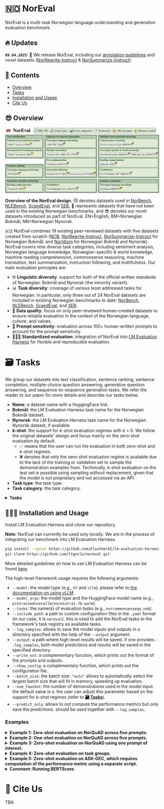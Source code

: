 # 🇳🇴 NorEval

NorEval is a multi-task Norwegian language understanding and generation evaluation benchmark. 

## 🔥 Updates
**`09.04.2025`**: 🚀 We release NorEval, including our [annotation guidelines](./guidelines/) and novel datasets ([NorRewrite-Instruct](https://huggingface.co/datasets/ltg/norrewrite-instruct) & [NorSummarize-Instruct](https://huggingface.co/datasets/ltg/norsummarize-instruct)).

## 📖 Contents

- [Overview](#😎-overview)
- [Tasks](#🗃️-tasks)
- [Installation and Usage](#👨🏻‍💻-installation-and-usage)
- [Cite Us](#📝-cite-us)

## 😎 Overview

![noreval](noreval.jpg)

**Overview of the NorEval design.**  😼 denotes datasets used in [NorBench](https://aclanthology.org/2023.nodalida-1.61/), [NLEBench](https://aclanthology.org/2024.emnlp-main.317/), [ScandEval](https://aclanthology.org/2023.nodalida-1.20/), and [SEB](https://proceedings.neurips.cc/paper_files/paper/2024/file/4746bb91bd073ec7eef930d5775122ba-Paper-Datasets_and_Benchmarks_Track.pdf), 🚀 represents datasets that have not been used in the existing Norwegian benchmarks, and 😎 denotes our novel datasets introduced as part of NorEval. EN=English; BM=Norwegian Bokmål; NN=Norwegian Nynorsk.

🇳🇴 NorEval combines 19 existing peer-reviewed datasets with five datasets created from scratch ([NCB](https://huggingface.co/datasets/hcfa/ncb), [NorRewrite-Instruct](https://huggingface.co/datasets/ltg/norrewrite-instruct), [NorSummarize-Instruct](https://huggingface.co/datasets/ltg/norsummarize-instruct) for Norwegian Bokmål, and [NorIdiom](https://huggingface.co/datasets/Sprakbanken/Norwegian_idioms) for Norwegian Bokmål and Nynorsk). NorEval covers nine diverse task categories, including sentiment analysis, Norwegian language knowledge, Norwegian-specific \& world knowledge, machine reading comprehension, commonsense reasoning, machine translation, text summarization, instruction following, and truthfulness. Our main evaluation principles are:

- 🌐 **Linguistic diversity**: support for both of the official written standards of Norwegian: Bokmål and Nynorsk (the minority variant).
- 📊 **Task diversity**: coverage of various least addressed tasks for Norwegian. In particular, only three out of 24 NorEval datasets are included in existing Norwegian benchmarks to date: [NorBench](https://aclanthology.org/2023.nodalida-1.61/), [NLEBench](https://aclanthology.org/2024.emnlp-main.317/), [ScandEval](https://aclanthology.org/2023.nodalida-1.20/), and [SEB](https://proceedings.neurips.cc/paper_files/paper/2024/file/4746bb91bd073ec7eef930d5775122ba-Paper-Datasets_and_Benchmarks_Track.pdf).
- 🧠 **Data quality**: focus on only peer-reviewed human-created datasets to ensure reliable evaluation in the context of the Norwegian language, culture, and values.
- 📏 **Prompt sensitivity**: evaluation across 100+ human-written prompts to account for the prompt sensitivity.
- 👩🏻‍🔬 **Standardized evaluation**: integration of NorEval into [LM Evaluation Harness](https://github.com/EleutherAI/lm-evaluation-harness) for flexible and reproducible evaluation.

# 🗃️ Tasks

We group our datasets into text classification, sentence ranking, sentence completion, multiple-choice question answering, generative question answering, and sequence-to-sequence generation tasks. We refer the reader to our paper for more details and describe our tasks below.

* **Name**: a dataset name with a HuggingFace link.
* **Bokmål**: the LM Evaluation Harness task name for the Norwegian Bokmål dataset.
* **Nynorsk**: the LM Evaluation Harness task name for the Norwegian Nynorsk dataset, if available.
* **k-shot**: the support for *k*-shot evaluation regimes with *k* > 0. We follow the original datasets' design and focus mainly on the zero-shot evaluation by default. 
  * ✅ means that the user can run the evaluation in both zero-shot and *k*-shot regimes.
  * ❌ denotes that only the zero-shot evaluation regime is available due to the lack of the training or validation set to sample the demonstration examples from. Technically, *k*-shot evaluation on the test set is possible using sampling without replacement, given that the model is not proprietary and not accessed via an API.
* **Task type**: the task type.
* **Task category**: the task category.

<details>
<summary><b>Tasks</b></summary>

|Name  |Bokmål | Nynorsk  |*k*-shot | Task type  | Task category |
|:---|:---|:---|:---|:---|:---|
|[NoReC Sentence](https://huggingface.co/datasets/ltg/norec_sentence) |```norec_sentence```  | ❌ |✅ |Text classification| Sentiment analysis |
|[NoReC Document](https://huggingface.co/datasets/ltg/norec_document) |```norec_document```  | ❌ |✅ |Text classification| Sentiment analysis | 
|[NCB](https://huggingface.co/datasets/hcfa/ncb) |```ncb```| ❌ | ❌ |Sentence ranking| Norwegian language knowledge   |
|[NorIdiom](https://huggingface.co/datasets/Sprakbanken/Norwegian_idioms) |```noridiom_nob```  | ```noridiom_nno```  | ❌ |Sentence completion| Norwegian language knowledge  |
|[Belebele](https://huggingface.co/datasets/facebook/belebele) |```norbelebele```| ❌|❌ |Multiple-choice question answering| Machine reading comprehension |
|[NRK-Quiz-QA](https://huggingface.co/datasets/ltg/nrk_quiz_qa) |```nrk_quiz_qa_nob```| ```nrk_quiz_qa_nno```| ❌   |Multiple-choice question answering| Norwegian-specific & world knowledge | 
|[NorOpenBookQA](https://huggingface.co/datasets/ltg/noropenbookqa) |```noropenbookqa_nob```| ```noropenbookqa_nno``` |✅  |Multiple-choice question answering| Norwegian-specific & world knowledge |
|[NorCommonsenseQA](https://huggingface.co/datasets/ltg/norcommonsenseqa) |```norcommonsenseqa_nob```| ```norcommonsenseqa_nno``` |❌   |Multiple-choice question answering|Commonsense reasoning  |
|[NorTruthfulQA Multiple choice](https://huggingface.co/datasets/ltg/nortruthfulqa_mc) |```nortruthfulqa_mc_nob```| ```nortruthfulqa_mc_nno``` |❌   |Multiple-choice question answering |Truthfulness | 
|[NorQuAD](https://huggingface.co/datasets/ltg/norquad) |```norquad```| ❌  | ✅  |Generative question answering |Machine reading comprehension | 
|[NorTruthfulQA Generation](https://huggingface.co/datasets/ltg/nortruthfulqa_gen) |```nortruthfulqa_gen_nob```| ```nortruthfulqa_gen_nno``` | ❌   | Generative question answering|Truthfulness |
|[ASK-GEC](https://huggingface.co/datasets/ltg/ask-gec) |```ask_gec```| ❌ |✅ |Sequence-to-sequence generation|Norwegian language knowledge | 
|[NorSumm](https://huggingface.co/datasets/SamiaT/NorSumm)  |```norsumm_nob``` | ```norsumm_nno```  |✅ |Sequence-to-sequence generation|Text summarization |
|[Tatoeba (English → Bokmål/Nynorsk)](https://huggingface.co/datasets/Helsinki-NLP/tatoeba_mt) | ```tatoeba_eng_nob```| ```tatoeba_eng_nno```  |✅  |Sequence-to-sequence generation|Machine translation | 
|[Tatoeba (Bokmål/Nynorsk → English)](https://huggingface.co/datasets/Helsinki-NLP/tatoeba_mt) | ```tatoeba_nob_eng```| ```tatoeba_nno_eng```  |✅  |Sequence-to-sequence generation|Machine translation |
|[NorRewrite-Instruct](https://huggingface.co/datasets/ltg/norrewrite-instruct) |```norrewrite_instruct```  |❌ |❌ |Sequence-to-sequence generation|Instruction following|
|[NorSummarize-Instruct](https://huggingface.co/datasets/ltg/norsummarize-instruct) |```norsummarize_instruct``` |❌ |❌ |Sequence-to-sequence generation|Instruction following|

</details>

## 👨🏻‍💻 Installation and Usage

Install LM Evaluation Harness and clone our repository.

**Note:** NorEval can currently be used only *locally*. We are in the process of integrating our benchmark into LM Evaluation Harness.

```bash
pip install --quiet https://github.com/EleutherAI/lm-evaluation-harness/archive/refs/tags/v0.4.8.tar.gz # current recent version
git clone https://github.com/ltgoslo/noreval.git
```

More detailed guidelines on how to use LM Evaluation Harness can be found [here](https://github.com/EleutherAI/lm-evaluation-harness/blob/main/docs/interface.md).

The high-level framework usage requires the following arguments:
* `--model`: the model type (e.g., `hf` and `vllm`). please refer to [the documentation on using vLLM](https://github.com/EleutherAI/lm-evaluation-harness/tree/main?tab=readme-ov-file#tensor--data-parallel-and-optimized-inference-with-vllm).
* `--model_args`: the model type and the HuggingFace model name (e.g., `pretrained=norallm/normistral-7b-warm`).
* `--tasks`: the name(s) of evaluation tasks (e.g., `norcommonsenseqa_nob`).
* `--include_path`: a path to custom configuration files in the `.yaml` format (in our case, it is ```noreval```). this is used to add the NorEval tasks to the framework's task registry as available tasks.
* `--log_samples`: allows to save the model inputs and outputs in a directory specified with the help of the `--output` argument.
* `--output`: a path where high-level results will be saved. if one provides `--log_samples`, both model predictions and results will be saved in the specified directory.
* `--write_out`: a complementary function, which prints out the format of the prompts and outputs.
* `--show_config`: a complementary function, which prints out the configuration file.
* `--batch_size`: the batch size. `"auto"` allows to automatically select the largest batch size that will fit in memory, speeding up evaluation.
* `--num_fewshot`: the number of demonstrations used in the model input. the default value is `0`; the user can adjust this parameter based on the support for *k*-shot regimes (refer to [**🗃️ Tasks**](#🗃️-tasks)).
* `--predict_only`: allows to *not* compute the performance metrics but *only* save the predictions. should be used together with `--log_samples`.

### Examples


<details>
<summary><b>Example 1: Zero-shot evaluation on NorQuAD across five prompts.</b></summary>

```bash
lm_eval \
  --model hf \
  --model_args pretrained=norallm/normistral-7b-warm \
  --tasks norquad \
  --include_path ./noreval/ \
  --output results/norquad/0-shot/\
  --log_samples \
  --show_config \
  --write_out \
  --batch_size auto \
  --num_fewshot 0
```

</details>


<details>

<summary><b>Example 2: One-shot evaluation on NorQuAD across five prompts.</b></summary>

```bash
lm_eval \
  --model hf \
  --model_args pretrained=norallm/normistral-7b-warm \
  --tasks norquad \
  --include_path ./noreval/ \
  --output results/norquad/0-shot/ \
  --log_samples \
  --show_config \
  --write_out \
  --batch_size auto \
  --num_fewshot 1
```

</details>



<details>
<summary><b>Example 3: Zero-shot evaluation on NorQuAD using one prompt of interest.</b></summary>

All prompts are numbered from `0` to `6`, and the corresponding configuration files for all supported prompts can be found [in the task directories](./noreval/).

```bash
lm_eval \
  --model hf \
  --model_args pretrained=norallm/normistral-7b-warm \
  --tasks norquad_p0 \
  --include_path ./noreval/ \
  --output results/norquad_p0/0-shot/ \
  --log_samples \
  --show_config \
  --write_out \
  --batch_size auto \
  --num_fewshot 0
```

</details>

<details>
<summary><b>Example 4: Zero-shot evaluation on task groups.</b></summary>

Consider an example of conducting an evaluation on a task category of interest, e.g., Norwegian-specific & world knowledge. LM Evaluation Harness allows to group tasks as shown below; please find more details [here](https://github.com/EleutherAI/lm-evaluation-harness/blob/main/docs/task_guide.md#group-configuration).

**Step 1: Create a configuration file**

Create a configuration file containing the name of the group and corresponding tasks and save it in the [`noreval`](./noreval/) folder.

```bash
group: norwegian_specific_and_world_knowledge_tasks_nob
task:
  - nrk_quiz_qa_nob
  - noropenbookqa_nob
aggregate_metric_list:
  - metric: acc
    weight_by_size: True
```

**Step 2: Run the evaluation**

Here, we are specifying the name of our created group as ```tasks```:

```bash
lm_eval \
  --model hf \
  --model_args pretrained=norallm/normistral-7b-warm \
  --tasks norwegian_specific_and_world_knowledge_tasks_nob \
  --include_path ./noreval/ \
  --output results/norwegian_specific_and_world_knowledge_tasks_nob/0-shot/ \
  --log_samples \
  --show_config \
  --write_out \
  --batch_size auto \
  --num_fewshot 0
```

</details>

<details>
<summary><b>Example 5: Zero-shot evaluation on ASK-GEC, which requires computation of the performance metric using a separate script.</b></summary>

Here, we use the `--predict_only` argument and compute the performance metrics as described below.

**Step 1: Generate the predictions**

```bash
lm_eval \
  --model hf \
  --model_args pretrained=norallm/normistral-7b-warm \
  --tasks ask_gec \
  --include_path ./noreval/ \
  --output results/ask_gec/0-shot/ \
  --log_samples \
  --show_config \
  --write_out \
  --predict_only \
  --batch_size auto \
  --num_fewshot 0
```

**Step 2: Evaluate the predictions with ERRANT**

* Please refer to the installation instructions [here](https://github.com/chrisjbryant/errant/tree/main).
* Run the following:
    ```bash
    python3 ask_gec/errant.py --fpath results/ask_gec/0-shot/AI-Sweden-Models__Llama-3-8B/samples_ask_gec_p0_2025-01-28T01-08-13.454441.jsonl --out_fdir results/ask_gec/0-shot/AI-Sweden-Models__Llama-3-8B/
    ```
* The results will be saved as `results/ask_gec/0-shot/AI-Sweden-Models__Llama-3-8B/samples_ask_gec_p0_2025-01-28T01-08-13.454441_errant.json`

</details>

<details>
<summary><b>Comment: Running BERTScore.</b></summary>

The optimal support of BERTScore in LM Evaluation Harness remains [an open issue](https://github.com/EleutherAI/lm-evaluation-harness/issues/1302). We follow the proposed workaround for NorSumm but compute the BERTScore for the other sequence-to-sequence generation tasks *offline* after running the evaluation with the ```--predict_only``` argument.

</details>

# 📝 Cite Us

TBA
